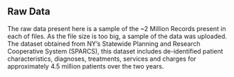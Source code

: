 ## Raw Data

The raw data present here is a sample of the ~2 Million Records present in each of files. As the file size is too big, a sample of the data was uploaded. 
The dataset obtained from NY’s Statewide Planning and Research Cooperative System (SPARCS), this dataset includes de-identified patient characteristics, diagnoses, treatments, services and charges for approximately 4.5 million patients over the two years. 
